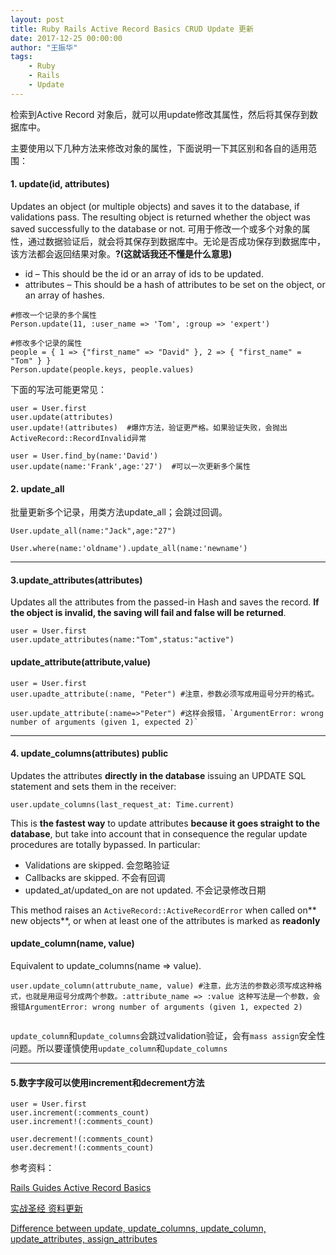 ```yaml
---
layout: post
title: Ruby Rails Active Record Basics CRUD Update 更新
date: 2017-12-25 00:00:00
author: "王振华"
tags: 
    - Ruby 
    - Rails 
    - Update
---
```


检索到Active Record 对象后，就可以用update修改其属性，然后将其保存到数据库中。  

主要使用以下几种方法来修改对象的属性，下面说明一下其区别和各自的适用范围：

#### 1. update(id, attributes)
Updates an object (or multiple objects) and saves it to the database, if validations pass. The resulting object is returned whether the object was saved successfully to the database or not.
可用于修改一个或多个对象的属性，通过数据验证后，就会将其保存到数据库中。无论是否成功保存到数据库中，该方法都会返回结果对象。**?(这就话我还不懂是什么意思)**

- id – This should be the id or an array of ids to be updated.
- attributes – This should be a hash of attributes to be set on the object, or an array of hashes.

```
#修改一个记录的多个属性
Person.update(11, :user_name => 'Tom', :group => 'expert')

#修改多个记录的属性
people = { 1 => {"first_name" => "David" }, 2 => { "first_name" = "Tom" } }
Person.update(people.keys, people.values)
```

下面的写法可能更常见：
```
user = User.first
user.update(attributes)
user.update!(attributes)  #爆炸方法，验证更严格。如果验证失败，会抛出ActiveRecord::RecordInvalid异常

user = User.find_by(name:'David')
user.update(name:'Frank',age:'27')  #可以一次更新多个属性
```

#### 2. update_all
批量更新多个记录，用类方法update_all；会跳过回调。
```
User.update_all(name:"Jack",age:"27")

User.where(name:'oldname').update_all(name:'newname')  
```

---

#### 3.update_attributes(attributes)

Updates all the attributes from the passed-in Hash and saves the record. **If the object is invalid, the saving will fail and false will be returned**.

```
user = User.first
user.update_attributes(name:"Tom",status:"active")
```

#### update_attribute(attribute,value)

```
user = User.first
user.upadte_attribute(:name, "Peter") #注意，参数必须写成用逗号分开的格式。

user.update_attribute(:name=>"Peter") #这样会报错，`ArgumentError: wrong number of arguments (given 1, expected 2)`
```


---

#### 4. update_columns(attributes) public

Updates the attributes **directly in the database** issuing an UPDATE SQL statement and sets them in the receiver:

`user.update_columns(last_request_at: Time.current)`

This is **the fastest way** to update attributes **because it goes straight to the database**, but take into account that in consequence the regular update procedures are totally bypassed. In particular:
- Validations are skipped. 会忽略验证
- Callbacks are skipped. 不会有回调
- updated_at/updated_on are not updated. 不会记录修改日期

This method raises an `ActiveRecord::ActiveRecordError` when called on** new objects**, or when at least one of the attributes is marked as **readonly**


#### update_column(name, value)

Equivalent to update_columns(name => value).
```
user.update_column(attrubute_name, value) #注意，此方法的参数必须写成这种格式，也就是用逗号分成两个参数。:attribute_name => :value 这种写法是一个参数，会报错ArgumentError: wrong number of arguments (given 1, expected 2)


```
`update_column`和`update_columns`会跳过validation验证，会有`mass assign`安全性问题。所以要谨慎使用`update_column`和`update_columns`

---

#### 5.数字字段可以使用increment和decrement方法

```
user = User.first
user.increment(:comments_count)
user.increment!(:comments_count)

user.decrement!(:comments_count)
user.decrement!(:comments_count)
```


参考资料：

[Rails Guides Active Record Basics](http://guides.rubyonrails.org/active_record_basics.html#update)

[实战圣经 资料更新](https://ihower.tw/rails/activerecord-query-cn.html#sec3)

[Difference between update, update_columns, update_column, update_attributes, assign_attributes](https://cbabhusal.wordpress.com/2014/10/08/different-between-update-update_columns-update_column-update_attributes-assign_attributes/)
